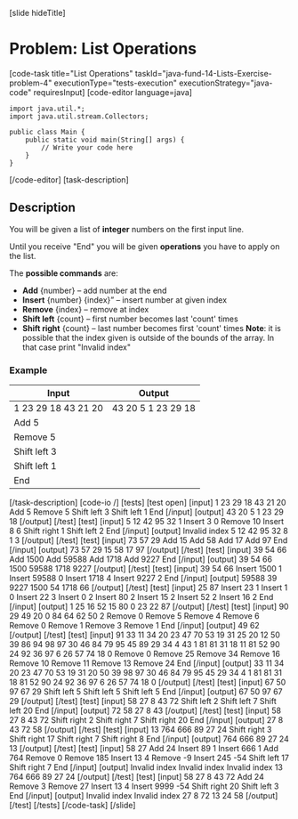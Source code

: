 [slide hideTitle]
# Problem: List Operations
[code-task title="List Operations" taskId="java-fund-14-Lists-Exercise-problem-4" executionType="tests-execution" executionStrategy="java-code" requiresInput]
[code-editor language=java]
```
import java.util.*;
import java.util.stream.Collectors;

public class Main {
    public static void main(String[] args) {
        // Write your code here
    }
}
```
[/code-editor]
[task-description]
## Description
You will be given a list of **integer** numbers on the first input line.

Until you receive "End" you will be given **operations** you have to apply on the list.

The **possible commands** are:
- **Add** \{number\} – add number at the end
- **Insert** \{number\} \{index\}” – insert number at given index
- **Remove** \{index\} – remove at index
- **Shift left** \{count\} – first number becomes last 'count' times
- **Shift right** \{count\} – last number becomes first 'count' times
**Note**: it is possible that the index given is outside of the bounds of the array. In that case print "Invalid index"

### Example
| **Input** | **Output** |
| --- | --- |
| 1 23 29 18 43 21 20  | 43 20 5 1 23 29 18 |
| Add 5 |  |
| Remove 5 | |
| Shift left 3 | |
| Shift left 1 | |
| End | |

[/task-description]
[code-io /]
[tests]
[test open]
[input]
1 23 29 18 43 21 20 
Add 5
Remove 5
Shift left 3
Shift left 1
End
[/input]
[output]
43 20 5 1 23 29 18
[/output]
[/test]
[test]
[input]
5 12 42 95 32 1
Insert 3 0
Remove 10
Insert 8 6
Shift right 1
Shift left 2
End
[/input]
[output]
Invalid index
5 12 42 95 32 8 1 3
[/output]
[/test]
[test]
[input]
73 57 29
Add 15
Add 58
Add 17
Add 97
End
[/input]
[output]
73 57 29 15 58 17 97
[/output]
[/test]
[test]
[input]
39 54 66
Add 1500
Add 59588
Add 1718
Add 9227
End
[/input]
[output]
39 54 66 1500 59588 1718 9227
[/output]
[/test]
[test]
[input]
39 54 66
Insert 1500 1
Insert 59588 0
Insert 1718 4
Insert 9227 2
End
[/input]
[output]
59588 39 9227 1500 54 1718 66
[/output]
[/test]
[test]
[input]
25 87
Insert 23 1
Insert 1 0
Insert 22 3
Insert 0 2
Insert 80 2
Insert 15 2
Insert 52 2
Insert 16 2
End
[/input]
[output]
1 25 16 52 15 80 0 23 22 87
[/output]
[/test]
[test]
[input]
90 29 49 20 0 84 64 62 50 2
Remove 0
Remove 5
Remove 4
Remove 6
Remove 0
Remove 1
Remove 3
Remove 1
End
[/input]
[output]
49 62
[/output]
[/test]
[test]
[input]
91 33 11 34 20 23 47 70 53 19 31 25 20 12 50 39 86 94 98 97 30 46 84 79 95 45 89 29 34 4 43 1 81 81 31 18 11 81 52 90 24 92 36 97 6 26 57 74 18 0
Remove 0
Remove 25
Remove 34
Remove 16
Remove 10
Remove 11
Remove 13
Remove 24
End
[/input]
[output]
33 11 34 20 23 47 70 53 19 31 20 50 39 98 97 30 46 84 79 95 45 29 34 4 1 81 81 31 18 81 52 90 24 92 36 97 6 26 57 74 18 0
[/output]
[/test]
[test]
[input]
67 50 97 67 29
Shift left 5
Shift left 5
Shift left 5
End
[/input]
[output]
67 50 97 67 29
[/output]
[/test]
[test]
[input]
58 27 8 43 72
Shift left 2
Shift left 7
Shift left 20
End
[/input]
[output]
72 58 27 8 43
[/output]
[/test]
[test]
[input]
58 27 8 43 72
Shift right 2
Shift right 7
Shift right 20
End
[/input]
[output]
27 8 43 72 58
[/output]
[/test]
[test]
[input]
13 764 666 89 27 24
Shift right 3
Shift right 17
Shift right 7
Shift right 8
End
[/input]
[output]
764 666 89 27 24 13
[/output]
[/test]
[test]
[input]
58 27
Add 24
Insert 89 1
Insert 666 1
Add 764
Remove 0
Remove 185
Insert 13 4
Remove -9
Insert 245 -54
Shift left 17
Shift right 7
End
[/input]
[output]
Invalid index
Invalid index
Invalid index
13 764 666 89 27 24
[/output]
[/test]
[test]
[input]
58 27 8 43 72
Add 24
Remove 3
Remove 27
Insert 13 4
Insert 9999 -54
Shift right 20
Shift left 3
End
[/input]
[output]
Invalid index
Invalid index
27 8 72 13 24 58
[/output]
[/test]
[/tests]
[/code-task]
[/slide]
